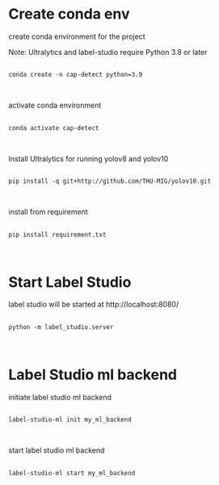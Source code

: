 # Create conda env

create conda environment for the project 


Note: Ultralytics and label-studio require Python 3.8 or later
##
    conda create -n cap-detect python=3.9
<br>

activate conda environment
##
    conda activate cap-detect
<br>

Install Ultralytics for running yolov8 and yolov10
##
    pip install -q git+http://github.com/THU-MIG/yolov10.git
<br>

install from requirement
##
    pip install requirement.txt
    
<br>

# Start Label Studio
label studio will be started at http://localhost:8080/
##
    python -m label_studio.server

<br>


# Label Studio ml backend

initiate label studio ml backend
##
    label-studio-ml init my_ml_backend
<br>

start label studio ml backend
##
    label-studio-ml start my_ml_backend

<br>